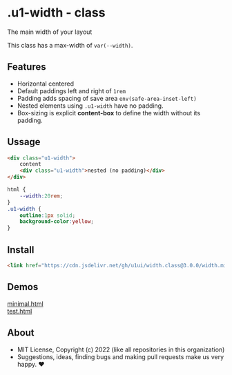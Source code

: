 # .u1-width - class
The main width of your layout

This class has a max-width of `var(--width)`.

## Features

- Horizontal centered
- Default paddings left and right of `1rem`
- Padding adds spacing of save area `env(safe-area-inset-left)`
- Nested elements using `.u1-width` have no padding.
- Box-sizing is explicit **content-box** to define the width without its padding.

## Ussage

```html
<div class="u1-width">
    content
    <div class="u1-width">nested (no padding)</div>
</div>
```

```css
html {
    --width:20rem;
}
.u1-width {
    outline:1px solid;
    background-color:yellow;
}
```

## Install

```html
<link href="https://cdn.jsdelivr.net/gh/u1ui/width.class@3.0.0/width.min.css" rel=stylesheet>
```

## Demos

[minimal.html](http://gcdn.li/u1ui/width.class@main/tests/minimal.html)  
[test.html](http://gcdn.li/u1ui/width.class@main/tests/test.html)  

## About

- MIT License, Copyright (c) 2022 <u1> (like all repositories in this organization) <br>
- Suggestions, ideas, finding bugs and making pull requests make us very happy. ♥

